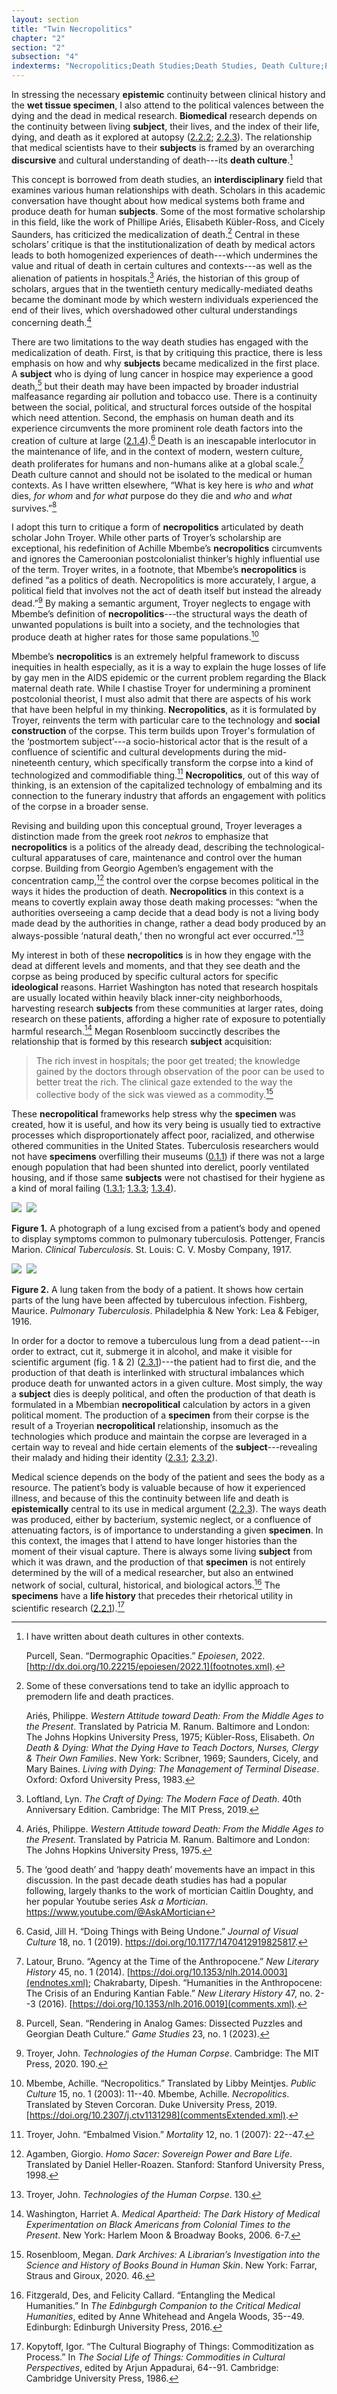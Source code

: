 ```yaml
---
layout: section
title: "Twin Necropolitics"
chapter: "2"
section: "2"
subsection: "4"
indexterms: "Necropolitics;Death Studies;Death Studies, Death Culture;Postcolonial Theory"
---
```


In stressing the necessary <span data-tooltip aria-haspopup="true" class="has-tip" data-disable-hover="false" tabindex="1" data-title="Epistemics is a philosophical term referring to the study of knowledge. I use it to talk about the entwined practices of scientific culture, its arguments, and its methodologies."><b>epistemic</b></span> continuity between clinical history and the <span data-tooltip aria-haspopup="true" class="has-tip" data-disable-hover="false" tabindex="1" data-title="Wet specimens refer to living tissues preserved in fluid. Contemporary wet specimens are usually submerged in a formalin mixture, and older specimens from the eighteenth and nineteenth centuries were usually preserved in a spirit like rum or whiskey."><b>wet tissue specimen</b></span>, I also attend to the political valences between the dying and the dead in medical research. <span data-tooltip aria-haspopup="true" class="has-tip" data-disable-hover="false" tabindex="1" data-title="Biomedicine is an approach to health that uses scientific approaches to evidence-based medicine, with an emphasis on generalized treatments with surgical and pharmaceutical methods. It combines knowledge from a range of scientific disciplines, like biology, chemistry, physiology, pathology, as part of its evidence-based and causal claims."><b>Biomedical</b></span> research depends on the continuity between living <span data-tooltip aria-haspopup="true" class="has-tip" data-disable-hover="false" tabindex="1" data-title="The term research subject refers to a human person who has been ingested into a research program, and whose identity, personhood, and body have become the focus of a research program. I think of the subject in a Foucauldian sense: The 'subject' is a pun on the monarchal subject, someone who has no agency under the spectacular power of the sovereign. In this case it the subject lacks agency in relation to the researcher studying them."><b>subject</b></span>, their lives, and the index of their life, dying, and death as it explored at autopsy (<a href="{{ site.baseurl }}/dissertation/2_2_2">2.2.2</a>; <a href="{{ site.baseurl }}/dissertation/2_2_3">2.2.3</a>). The relationship that medical scientists have to their <span data-tooltip aria-haspopup="true" class="has-tip" data-disable-hover="false" tabindex="1" data-title="The term research subject refers to a human person who has been ingested into a research program, and whose identity, personhood, and body have become the focus of a research program. I think of the subject in a Foucauldian sense: The 'subject' is a pun on the monarchal subject, someone who has no agency under the spectacular power of the sovereign. In this case it the subject lacks agency in relation to the researcher studying them."><b>subjects</b></span> is framed by an overarching <span data-tooltip aria-haspopup="true" class="has-tip" data-disable-hover="false" tabindex="1" data-title="Discourse refers to a scholarly conversation which occurs in a field of knowledge production. I use it in a Foucauldian sense, to convey the agreed upon modes and objects of discussion which are taken for granted in a community or scholarly field."><b>discursive</b></span> and cultural understanding of death---its <span data-tooltip aria-haspopup="true" class="has-tip" data-disable-hover="false" tabindex="1" data-title="Death culture refers to the various cultural experiences, superstitions, and practices that are entangled with death. Often this means death in human contexts, but can also mean the ways humans produce death for non-humans as part of colonial or capitalistic practices."><b>death culture</b></span>.[^fn1] 

This concept is borrowed from death studies, an <span data-tooltip aria-haspopup="true" class="has-tip" data-disable-hover="false" tabindex="1" data-title="I use the term interdisciplinary (as opposed to multidisciplinary) in this dissertation to convey how different methodologies and frameworks guide my research."><b>interdisciplinary</b></span> field that examines various human relationships with death. Scholars in this academic conversation have thought about how medical systems both frame and produce death for human <span data-tooltip aria-haspopup="true" class="has-tip" data-disable-hover="false" tabindex="1" data-title="The term research subject refers to a human person who has been ingested into a research program, and whose identity, personhood, and body have become the focus of a research program. I think of the subject in a Foucauldian sense: The 'subject' is a pun on the monarchal subject, someone who has no agency under the spectacular power of the sovereign. In this case it the subject lacks agency in relation to the researcher studying them."><b>subjects</b></span>. Some of the most formative scholarship in this field, like the work of Phillipe Ariés, Elisabeth Kübler-Ross, and Cicely Saunders, has criticized the medicalization of death.[^fn2] Central in these scholars’ critique is that the institutionalization of death by medical actors leads to both homogenized experiences of death---which undermines the value and ritual of death in certain cultures and contexts---as well as the alienation of patients in hospitals.[^fn3] Ariés, the historian of this group of scholars, argues that in the twentieth century medically-mediated deaths became the dominant mode by which western individuals experienced the end of their lives, which overshadowed other cultural understandings concerning death.[^fn4] 

There are two limitations to the way death studies has engaged with the medicalization of death. First, is that by critiquing this practice, there is less emphasis on how and why <span data-tooltip aria-haspopup="true" class="has-tip" data-disable-hover="false" tabindex="1" data-title="The term research subject refers to a human person who has been ingested into a research program, and whose identity, personhood, and body have become the focus of a research program. I think of the subject in a Foucauldian sense: The 'subject' is a pun on the monarchal subject, someone who has no agency under the spectacular power of the sovereign. In this case it the subject lacks agency in relation to the researcher studying them."><b>subjects</b></span> became medicalized in the first place. A <span data-tooltip aria-haspopup="true" class="has-tip" data-disable-hover="false" tabindex="1" data-title="The term research subject refers to a human person who has been ingested into a research program, and whose identity, personhood, and body have become the focus of a research program. I think of the subject in a Foucauldian sense: The 'subject' is a pun on the monarchal subject, someone who has no agency under the spectacular power of the sovereign. In this case it the subject lacks agency in relation to the researcher studying them."><b>subject</b></span> who is dying of lung cancer in hospice may experience a good death,[^fn5] but their death may have been impacted by broader industrial malfeasance regarding air pollution and tobacco use. There is a continuity between the social, political, and structural forces outside of the hospital which need attention. Second, the emphasis on human death and its experience circumvents the more prominent role death factors into the creation of culture at large (<a href="{{ site.baseurl }}/dissertation/2_1_4">2.1.4</a>).[^fn6] Death is an inescapable interlocutor in the maintenance of life, and in the context of modern, western culture, death proliferates for humans and non-humans alike at a global scale.[^fn7]  Death culture cannot and should not be isolated to the medical or human contexts. As I have written elsewhere, “What is key here is *who* and *what* dies, *for whom* and *for what* purpose do they die and *who* and *what* survives.”[^fn8] 

I adopt this turn to critique a form of <span data-tooltip aria-haspopup="true" class="has-tip" data-disable-hover="false" tabindex="1" data-title="Necropolitics refers to the implicit and structural means by which certain political actors are made to die."><b>necropolitics</b></span> articulated by death scholar John Troyer. While other parts of Troyer’s scholarship are exceptional, his redefinition of Achille Mbembe’s <span data-tooltip aria-haspopup="true" class="has-tip" data-disable-hover="false" tabindex="1" data-title="Necropolitics refers to the implicit and structural means by which certain political actors are made to die."><b>necropolitics</b></span> circumvents and ignores the Cameroonian postcolonialist thinker’s highly influential use of the term. Troyer writes, in a footnote, that Mbembe’s <span data-tooltip aria-haspopup="true" class="has-tip" data-disable-hover="false" tabindex="1" data-title="Necropolitics refers to the implicit and structural means by which certain political actors are made to die."><b>necropolitics</b></span> is defined “as a politics of death. Necropolitics is more accurately, I argue, a political field that involves not the act of death itself but instead the already dead.”[^fn9] By making a semantic argument, Troyer neglects to engage with Mbembe’s definition of <span data-tooltip aria-haspopup="true" class="has-tip" data-disable-hover="false" tabindex="1" data-title="Necropolitics refers to the implicit and structural means by which certain political actors are made to die."><b>necropolitics</b></span>---the structural ways the death of unwanted populations is built into a society, and the technologies that produce death at higher rates for those same populations.[^fn10] 

Mbembe’s <span data-tooltip aria-haspopup="true" class="has-tip" data-disable-hover="false" tabindex="1" data-title="Necropolitics refers to the implicit and structural means by which certain political actors are made to die."><b>necropolitics</b></span> is an extremely helpful framework to discuss inequities in health especially, as it is a way to explain the huge losses of life by gay men in the AIDS epidemic or the current problem regarding the Black maternal death rate. While I chastise Troyer for undermining a prominent postcolonial theorist, I must also admit that there are aspects of his work that have been helpful in my thinking. <span data-tooltip aria-haspopup="true" class="has-tip" data-disable-hover="false" tabindex="1" data-title="Necropolitics refers to the implicit and structural means by which certain political actors are made to die."><b>Necropolitics</b></span>, as it is formulated by Troyer, reinvents the term with particular care to the technology and <span data-tooltip aria-haspopup="true" class="has-tip" data-disable-hover="false" tabindex="1" data-title="Social construction refers to a philosophical approach to ontology and epistemics, where human understandings of phenomena are dependent on a social agreement regarding how that phenomenon is interpreted."><b>social construction</b></span> of the corpse. This term builds upon Troyer's formulation of the ‘postmortem subject’---a socio-historical actor that is the result of a confluence of scientific and cultural developments during the mid-nineteenth century, which specifically transform the corpse into a kind of technologized and commodifiable thing.[^fn11] <span data-tooltip aria-haspopup="true" class="has-tip" data-disable-hover="false" tabindex="1" data-title="Necropolitics refers to the implicit and structural means by which certain political actors are made to die."><b>Necropolitics</b></span>, out of this way of thinking, is an extension of the capitalized technology of embalming and its connection to the funerary industry that affords an engagement with politics of the corpse in a broader sense. 

Revising and building upon this conceptual ground, Troyer leverages a distinction made from the greek root *nekros* to emphasize that <span data-tooltip aria-haspopup="true" class="has-tip" data-disable-hover="false" tabindex="1" data-title="Necropolitics refers to the implicit and structural means by which certain political actors are made to die."><b>necropolitics</b></span> is a politics of the already dead, describing the technological-cultural apparatuses of care, maintenance and control over the human corpse. Building from Georgio Agemben’s engagement with the concentration camp,[^fn12] the control over the corpse becomes political in the ways it hides the production of death. <span data-tooltip aria-haspopup="true" class="has-tip" data-disable-hover="false" tabindex="1" data-title="Necropolitics refers to the implicit and structural means by which certain political actors are made to die."><b>Necropolitics</b></span> in this context is a means to covertly explain away those death making processes: “when the authorities overseeing a camp decide that a dead body is not a living body made dead by the authorities in change, rather a dead body produced by an always-possible ‘natural death,’ then no wrongful act ever occurred.”[^fn13]

My interest in both of these <span data-tooltip aria-haspopup="true" class="has-tip" data-disable-hover="false" tabindex="1" data-title="Necropolitics refers to the implicit and structural means by which certain political actors are made to die."><b>necropolitics</b></span> is in how they engage with the dead at different levels and moments, and that they see death and the corpse as being produced by specific cultural actors for specific <span data-tooltip aria-haspopup="true" class="has-tip" data-disable-hover="false" tabindex="1" data-title="Ideology refers to a generally agreed upon understanding of a phenomenon or cultural idea. Ideologies are like the air we breathe, in that they are pervasive and difficult to see without some framework to understand them."><b>ideological</b></span> reasons. Harriet Washington has noted that research hospitals are usually located within heavily black inner-city neighborhoods, harvesting research <span data-tooltip aria-haspopup="true" class="has-tip" data-disable-hover="false" tabindex="1" data-title="The term research subject refers to a human person who has been ingested into a research program, and whose identity, personhood, and body have become the focus of a research program. I think of the subject in a Foucauldian sense: The 'subject' is a pun on the monarchal subject, someone who has no agency under the spectacular power of the sovereign. In this case it the subject lacks agency in relation to the researcher studying them."><b>subjects</b></span> from these communities at larger rates, doing research on these patients, affording a higher rate of exposure to potentially harmful research.[^fn14] Megan Rosenbloom succinctly describes the relationship that is formed by this research <span data-tooltip aria-haspopup="true" class="has-tip" data-disable-hover="false" tabindex="1" data-title="The term research subject refers to a human person who has been ingested into a research program, and whose identity, personhood, and body have become the focus of a research program. I think of the subject in a Foucauldian sense: The 'subject' is a pun on the monarchal subject, someone who has no agency under the spectacular power of the sovereign. In this case it the subject lacks agency in relation to the researcher studying them."><b>subject</b></span> acquisition:

>The rich invest in hospitals; the poor get treated; the knowledge gained by the doctors through observation of the poor can be used to better treat the rich. The clinical gaze extended to the way the collective body of the sick was viewed as a commodity.[^fn15]

These <span data-tooltip aria-haspopup="true" class="has-tip" data-disable-hover="false" tabindex="1" data-title="Necropolitics refers to the implicit and structural means by which certain political actors are made to die."><b>necropolitical</b></span> frameworks help stress why the <span data-tooltip aria-haspopup="true" class="has-tip" data-disable-hover="false" tabindex="1" data-title="Specimen refers to any naturally occurring phenomenon that has been extracted from its original context and placed within a knowledge framework to understand and describe that phenomenon."><b>specimen</b></span> was created, how it is useful, and how its very being is usually tied to extractive processes which disproportionately affect poor, racialized, and otherwise othered communities in the United States. Tuberculosis researchers would not have <span data-tooltip aria-haspopup="true" class="has-tip" data-disable-hover="false" tabindex="1" data-title="Specimen refers to any naturally occurring phenomenon that has been extracted from its original context and placed within a knowledge framework to understand and describe that phenomenon."><b>specimens</b></span> overfilling their museums (<a href="{{ site.baseurl }}/dissertation/0_1_1">0.1.1</a>) if there was not a large enough population that had been shunted into derelict, poorly ventilated housing, and if those same <span data-tooltip aria-haspopup="true" class="has-tip" data-disable-hover="false" tabindex="1" data-title="The term research subject refers to a human person who has been ingested into a research program, and whose identity, personhood, and body have become the focus of a research program. I think of the subject in a Foucauldian sense: The 'subject' is a pun on the monarchal subject, someone who has no agency under the spectacular power of the sovereign. In this case it the subject lacks agency in relation to the researcher studying them."><b>subjects</b></span> were not chastised for their hygiene as a kind of moral failing (<a href="{{ site.baseurl }}/dissertation/1_3_1">1.3.1</a>; <a href="{{ site.baseurl }}/dissertation/1_3_3">1.3.3</a>; <a href="{{ site.baseurl }}/dissertation/1_3_4">1.3.4</a>).

<div class="card float-right caption-font half-width-image"><img id="Pottenger_ClinicalTuberculosis_1917_56" class="opaque" src="{{ site.baseurl }}/assets/img/Pottenger_ClinicalTuberculosis_1917_56_full.jpg">

<img id="Pottenger_ClinicalTuberculosis_1917_56=-2Pottenger_ClinicalTuberculosis_1917_56.jpg">

<img id="Pottenger_ClinicalTuberculosis_1917_56" class="partially-opaque" src="{{ site.baseurl }}/assets/img/Pottenger_ClinicalTuberculosis_1917_56_partial.jpg">

**Figure 1.** A photograph of a lung excised from a patient’s body and opened to display symptoms common to pulmonary tuberculosis. Pottenger, Francis Marion. *Clinical Tuberculosis*. St. Louis: C. V. Mosby Company, 1917.

<img id="Fishberg_PulmonaryTuberculosis_1916_146" class="opaque" src="{{ site.baseurl }}/assets/img/Fishberg_PulmonaryTuberculosis_1916_146_full.jpg">

<img id="Fishberg_PulmonaryTuberculosis_1916_146=-2Fishberg_PulmonaryTuberculosis_1916_146.jpg">

<img id="Fishberg_PulmonaryTuberculosis_1916_146" class="partially-opaque" src="{{ site.baseurl }}/assets/img/Fishberg_PulmonaryTuberculosis_1916_146_partial.jpg">

**Figure 2.** A lung taken from the body of a patient. It shows how certain parts of the lung have been affected by tuberculous infection. Fishberg, Maurice. *Pulmonary Tuberculosis*. Philadelphia & New York: Lea & Febiger, 1916.

</div>

In order for a doctor to remove a tuberculous lung from a dead patient---in order to extract, cut it, submerge it in alcohol, and make it visible for scientific argument (fig. 1 & 2) (<a href="{{ site.baseurl }}/dissertation/2_3_1">2.3.1</a>)---the patient had to first die, and the production of that death is interlinked with structural imbalances which produce death for unwanted actors in a given culture. Most simply, the way a <span data-tooltip aria-haspopup="true" class="has-tip" data-disable-hover="false" tabindex="1" data-title="The term research subject refers to a human person who has been ingested into a research program, and whose identity, personhood, and body have become the focus of a research program. I think of the subject in a Foucauldian sense: The 'subject' is a pun on the monarchal subject, someone who has no agency under the spectacular power of the sovereign. In this case it the subject lacks agency in relation to the researcher studying them."><b>subject</b></span> dies is deeply political, and often the production of that death is formulated in a Mbembian <span data-tooltip aria-haspopup="true" class="has-tip" data-disable-hover="false" tabindex="1" data-title="Necropolitics refers to the implicit and structural means by which certain political actors are made to die."><b>necropolitical</b></span> calculation by actors in a given political moment. The production of a <span data-tooltip aria-haspopup="true" class="has-tip" data-disable-hover="false" tabindex="1" data-title="Specimen refers to any naturally occurring phenomenon that has been extracted from its original context and placed within a knowledge framework to understand and describe that phenomenon."><b>specimen</b></span> from their corpse is the result of a Troyerian <span data-tooltip aria-haspopup="true" class="has-tip" data-disable-hover="false" tabindex="1" data-title="Necropolitics refers to the implicit and structural means by which certain political actors are made to die."><b>necropolitical</b></span> relationship, insomuch as the technologies which produce and maintain the corpse are leveraged in a certain way to reveal and hide certain elements of the <span data-tooltip aria-haspopup="true" class="has-tip" data-disable-hover="false" tabindex="1" data-title="The term research subject refers to a human person who has been ingested into a research program, and whose identity, personhood, and body have become the focus of a research program. I think of the subject in a Foucauldian sense: The 'subject' is a pun on the monarchal subject, someone who has no agency under the spectacular power of the sovereign. In this case it the subject lacks agency in relation to the researcher studying them."><b>subject</b></span>---revealing their malady and hiding their identity (<a href="{{ site.baseurl }}/dissertation/2_3_1">2.3.1</a>; <a href="{{ site.baseurl }}/dissertation/2_3_2">2.3.2</a>). 

Medical science depends on the body of the patient and sees the body as a resource. The patient’s body is valuable because of how it experienced illness, and because of this the continuity between life and death is <span data-tooltip aria-haspopup="true" class="has-tip" data-disable-hover="false" tabindex="1" data-title="Epistemics is a philosophical term referring to the study of knowledge. I use it to talk about the entwined practices of scientific culture, its arguments, and its methodologies."><b>epistemically</b></span> central to its use in medical argument (<a href="{{ site.baseurl }}/dissertation/2_2_3">2.2.3</a>). The ways death was produced, either by bacterium, systemic neglect, or a confluence of attenuating factors, is of importance to understanding a given <span data-tooltip aria-haspopup="true" class="has-tip" data-disable-hover="false" tabindex="1" data-title="Specimen refers to any naturally occurring phenomenon that has been extracted from its original context and placed within a knowledge framework to understand and describe that phenomenon."><b>specimen</b></span>. In this context, the images that I attend to have longer histories than the moment of their visual capture. There is always some living <span data-tooltip aria-haspopup="true" class="has-tip" data-disable-hover="false" tabindex="1" data-title="The term research subject refers to a human person who has been ingested into a research program, and whose identity, personhood, and body have become the focus of a research program. I think of the subject in a Foucauldian sense: The 'subject' is a pun on the monarchal subject, someone who has no agency under the spectacular power of the sovereign. In this case it the subject lacks agency in relation to the researcher studying them."><b>subject</b></span> from which it was drawn, and the production of that <span data-tooltip aria-haspopup="true" class="has-tip" data-disable-hover="false" tabindex="1" data-title="Specimen refers to any naturally occurring phenomenon that has been extracted from its original context and placed within a knowledge framework to understand and describe that phenomenon."><b>specimen</b></span> is not entirely determined by the will of a medical researcher, but also an entwined network of social, cultural, historical, and biological actors.[^fn16] The <span data-tooltip aria-haspopup="true" class="has-tip" data-disable-hover="false" tabindex="1" data-title="Specimen refers to any naturally occurring phenomenon that has been extracted from its original context and placed within a knowledge framework to understand and describe that phenomenon."><b>specimens</b></span> have a <span data-tooltip aria-haspopup="true" class="has-tip" data-disable-hover="false" tabindex="1" data-title="Life histories refer to the ways objects' change over time, based on cultural understandings and age. Life histories are interested in the various moments and changes that objects experience outside of their original, intended use context or cultural context."><b>life history</b></span> that precedes their rhetorical utility in scientific research (<a href="{{ site.baseurl }}/dissertation/2_2_1">2.2.1</a>).[^fn17]

<div class="style-divider">
 	<div class="line"></div>
</div>

[^fn1]: I have written about death cultures in other contexts.
	
	Purcell, Sean. “Dermographic Opacities.” *Epoiesen*, 2022. [http://dx.doi.org/10.22215/epoiesen/2022.1](footnotes.xml).

[^fn2]: Some of these conversations tend to take an idyllic approach to premodern life and death practices.
	
	Ariés, Philippe. *Western Attitude toward Death: From the Middle Ages to the Present*. Translated by Patricia M. Ranum. Baltimore and London: The Johns Hopkins University Press, 1975; Kübler-Ross, Elisabeth. *On Death & Dying: What the Dying Have to Teach Doctors, Nurses, Clergy & Their Own Families*. New York: Scribner, 1969; Saunders, Cicely, and Mary Baines. *Living with Dying: The Management of Terminal Disease*. Oxford: Oxford University Press, 1983.

[^fn3]: Loftland, Lyn. *The Craft of Dying: The Modern Face of Death*. 40th Anniversary Edition. Cambridge: The MIT Press, 2019.

[^fn4]: Ariés, Philippe. *Western Attitude toward Death: From the Middle Ages to the Present*. Translated by Patricia M. Ranum. Baltimore and London: The Johns Hopkins University Press, 1975.

[^fn5]: The ‘good death’ and ‘happy death’ movements have an impact in this discussion. In the past decade death studies has had a popular following, largely thanks to the work of mortician Caitlin Doughty, and her popular Youtube series *Ask a Mortician*. https://www.youtube.com/@AskAMortician

[^fn6]: Casid, Jill H. “Doing Things with Being Undone.” *Journal of Visual Culture* 18, no. 1 (2019). <https://doi.org/10.1177/1470412919825817>.

[^fn7]: Latour, Bruno. “Agency at the Time of the Anthropocene.” *New Literary History* 45, no. 1 (2014). [https://doi.org/10.1353/nlh.2014.0003](endnotes.xml); Chakrabarty, Dipesh. “Humanities in the Anthropocene: The Crisis of an Enduring Kantian Fable.” *New Literary History* 47, no. 2--3 (2016). [https://doi.org/10.1353/nlh.2016.0019](comments.xml).

[^fn8]: Purcell, Sean. “Rendering in Analog Games: Dissected Puzzles and Georgian Death Culture.” *Game Studies* 23, no. 1 (2023).

[^fn9]: Troyer, John. *Technologies of the Human Corpse*. Cambridge: The MIT Press, 2020. 190.

[^fn10]: Mbembe, Achille. “Necropolitics.” Translated by Libby Meintjes. *Public Culture* 15, no. 1 (2003): 11--40. Mbembe, Achille. *Necropolitics*. Translated by Steven Corcoran. Duke University Press, 2019. [https://doi.org/10.2307/j.ctv1131298](commentsExtended.xml).

[^fn11]: Troyer, John. “Embalmed Vision.” *Mortality* 12, no. 1 (2007): 22--47.

[^fn12]: Agamben, Giorgio. *Homo Sacer: Sovereign Power and Bare Life*. Translated by Daniel Heller-Roazen. Stanford: Stanford University Press, 1998.

[^fn13]: Troyer, John. *Technologies of the Human Corpse*. 130.

[^fn14]: Washington, Harriet A. *Medical Apartheid: The Dark History of Medical Experimentation on Black Americans from Colonial Times to the Present*. New York: Harlem Moon & Broadway Books, 2006. 6-7.

[^fn15]: Rosenbloom, Megan. *Dark Archives: A Librarian’s Investigation into the Science and History of Books Bound in Human Skin*. New York: Farrar, Straus and Giroux, 2020. 46.

[^fn16]: Fitzgerald, Des, and Felicity Callard. “Entangling the Medical Humanities.” In *The Edinbgurgh Companion to the Critical Medical Humanities*, edited by Anne Whitehead and Angela Woods, 35--49. Edinburgh: Edinburgh University Press, 2016.

[^fn17]: Kopytoff, Igor. “The Cultural Biography of Things: Commoditization as Process.” In *The Social Life of Things: Commodities in Cultural Perspectives*, edited by Arjun Appadurai, 64--91. Cambridge: Cambridge University Press, 1986.